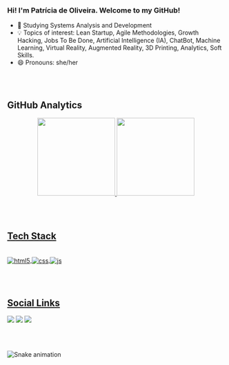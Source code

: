 ### Hi! I'm Patrícia de Oliveira. Welcome to my GitHub!
 
- 🌱 Studying Systems Analysis and Development
- 💡  Topics of interest: Lean Startup, Agile Methodologies, Growth Hacking, Jobs To Be Done, Artificial Intelligence (IA), ChatBot, Machine Learning, Virtual Reality, Augmented Reality, 3D Printing, Analytics, Soft Skills.
- 😄 Pronouns: she/her

<br><br>

## GitHub Analytics

<div align="center">
  <a href="https://github.com/pati-oliveira">
  <img height="180em" src="https://github-readme-stats.vercel.app/api?username=pati-oliveira&show_icons=true&theme=gruvbox&include_all_commits=true&count_private=true"/>
  <img height="180em" src="https://github-readme-stats.vercel.app/api/top-langs/?username=pati-oliveira&layout=compact&langs_count=7&theme=gruvbox"/>
</div>
  
  <br><br>
  
## Tech Stack
  
  <div style="display: inline_block"><br>
  <img align="center" alt="html5" src="https://img.shields.io/badge/HTML5-E34F26?style=for-the-badge&logo=html5&logoColor=white" />
  <img align="center" alt="css" src="https://img.shields.io/badge/CSS3-1572B6?style=for-the-badge&logo=css3&logoColor=white" />
  <img align="center" alt="js" src="https://img.shields.io/badge/JavaScript-F7DF1E?style=for-the-badge&logo=javascript&logoColor=black" />
</div>
  
 <br><br> 
  
## Social Links
  
 <div> 
   <a href="https://www.instagram.com/patioliveir4/" target="_blank"><img src="https://img.shields.io/badge/Instagram-E4405F?style=for-the-badge&logo=instagram&logoColor=white"></a>
  <a href = "mailto:patriciadeoliveira10@hotmail.com"><img src="https://img.shields.io/badge/Microsoft_Outlook-0078D4?style=for-the-badge&logo=microsoft-outlook&logoColor=white" target="_blank"></a>
  <a href="https://www.linkedin.com/in/patideoliveira/" target="_blank"><img src="https://img.shields.io/badge/-LinkedIn-%230077B5?style=for-the-badge&logo=linkedin&logoColor=white" target="_blank"></a> 
   
  <br><br>

  ![Snake animation](https://github.com/pati-oliveira/pati-oliveira/blob/output/github-contribution-grid-snake.svg)
  
</div>
